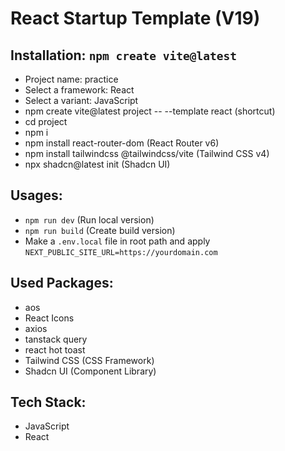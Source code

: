 # React Startup Template (V19)

## Installation: `npm create vite@latest`

- Project name: practice
- Select a framework: React
- Select a variant: JavaScript
- npm create vite@latest project -- --template react (shortcut)
- cd project
- npm i
- npm install react-router-dom (React Router v6)
- npm install tailwindcss @tailwindcss/vite (Tailwind CSS v4)
- npx shadcn@latest init (Shadcn UI)

## Usages:

- `npm run dev` (Run local version)
- `npm run build` (Create build version)
- Make a `.env.local` file in root path and apply
  `NEXT_PUBLIC_SITE_URL=https://yourdomain.com`

## Used Packages:

- aos
- React Icons
- axios
- tanstack query
- react hot toast
- Tailwind CSS (CSS Framework)
- Shadcn UI (Component Library)

## Tech Stack:

- JavaScript
- React
